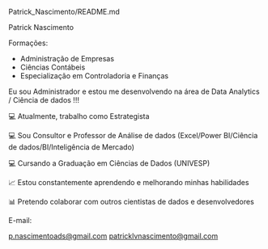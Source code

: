 Patrick_Nascimento/README.md

Patrick Nascimento 

Formações:

* Administração de Empresas
* Ciências Contábeis
* Especialização em Controladoria e Finanças


Eu sou Administrador e estou me desenvolvendo na área de Data Analytics / Ciência de dados !!!

💻 Atualmente, trabalho como Estrategista

💻 Sou Consultor e Professor de Análise de dados (Excel/Power BI/Ciência de dados/BI/Inteligência de Mercado) 

💻 Cursando a Graduação em Ciências de Dados (UNIVESP)

📈 Estou constantemente aprendendo e melhorando minhas habilidades

📊 Pretendo colaborar com outros cientistas de dados e desenvolvedores

E-mail:

p.nascimentoads@gmail.com
patricklvnascimento@gmail.com

